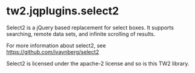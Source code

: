 tw2.jqplugins.select2
=====================

Select2 is a jQuery based replacement for select boxes. It supports searching,
remote data sets, and infinite scrolling of results. 

For more information about select2, see https://github.com/ivaynberg/select2

Select2 is licensed under the apache-2 license and so is this TW2 library.
